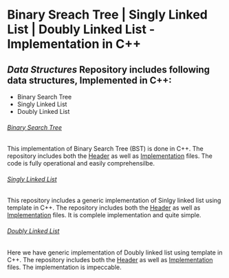# Binary Sreach Tree | Singly Linked List | Doubly Linked List - Implementation in C++



## *Data Structures* Repository includes following data structures, Implemented in C++:
- Binary Search Tree
- Singly Linked List
- Doubly Linked List

###### [Binary Search Tree](https://github.com/hmzeeshantariq/Data_Structures)
This implementation of Binary Search Tree (BST) is done in C++. The repository includes both the [Header](./BST.h) as well as [Implementation](./BST.cpp) files. The code is fully operational and easily comprehensilbe.

###### [Singly Linked List](https://github.com/hmzeeshantariq/Data_Structures)
This repository includes a generic implementation of Sinlgy linked list using template in C++. The repository includes both the [Header](./singlyLinkedList.h) as well as [Implementation](./singlyLinkedList.cpp) files. It is complele implementation and quite simple.

###### [Doubly Linked List](https://github.com/hmzeeshantariq/Data_Structures)
Here we have generic implementation of Doubly linked list using template in C++. The repository includes both the [Header](./doublyLinkedList.h) as well as [Implementation](./doublyLinkedList.cpp) files. The implementation is impeccable.
